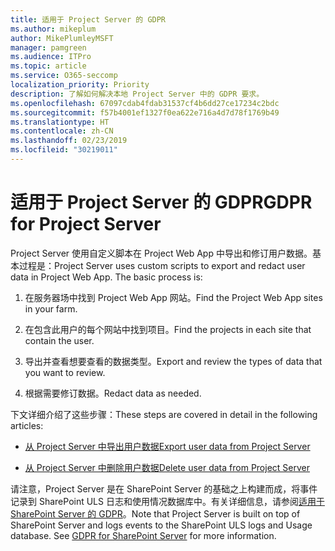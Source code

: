 ```yaml
---
title: 适用于 Project Server 的 GDPR
ms.author: mikeplum
author: MikePlumleyMSFT
manager: pamgreen
ms.audience: ITPro
ms.topic: article
ms.service: O365-seccomp
localization_priority: Priority
description: 了解如何解决本地 Project Server 中的 GDPR 要求。
ms.openlocfilehash: 67097cdab4fdab31537cf4b6dd27ce17234c2bdc
ms.sourcegitcommit: f57b4001ef1327f0ea622e716a4d7d78f1769b49
ms.translationtype: HT
ms.contentlocale: zh-CN
ms.lasthandoff: 02/23/2019
ms.locfileid: "30219011"
---
```

# <a name="gdpr-for-project-server"></a><span data-ttu-id="17d3a-103">适用于 Project Server 的 GDPR</span><span class="sxs-lookup"><span data-stu-id="17d3a-103">GDPR for Project Server</span></span>

<span data-ttu-id="17d3a-p101">Project Server 使用自定义脚本在 Project Web App 中导出和修订用户数据。基本过程是：</span><span class="sxs-lookup"><span data-stu-id="17d3a-p101">Project Server uses custom scripts to export and redact user data in Project Web App. The basic process is:</span></span>

1.  <span data-ttu-id="17d3a-106">在服务器场中找到 Project Web App 网站。</span><span class="sxs-lookup"><span data-stu-id="17d3a-106">Find the Project Web App sites in your farm.</span></span>

2.  <span data-ttu-id="17d3a-107">在包含此用户的每个网站中找到项目。</span><span class="sxs-lookup"><span data-stu-id="17d3a-107">Find the projects in each site that contain the user.</span></span>

3.  <span data-ttu-id="17d3a-108">导出并查看想要查看的数据类型。</span><span class="sxs-lookup"><span data-stu-id="17d3a-108">Export and review the types of data that you want to review.</span></span>

4.  <span data-ttu-id="17d3a-109">根据需要修订数据。</span><span class="sxs-lookup"><span data-stu-id="17d3a-109">Redact data as needed.</span></span>

<span data-ttu-id="17d3a-110">下文详细介绍了这些步骤：</span><span class="sxs-lookup"><span data-stu-id="17d3a-110">These steps are covered in detail in the following articles:</span></span>

- [<span data-ttu-id="17d3a-111">从 Project Server 中导出用户数据</span><span class="sxs-lookup"><span data-stu-id="17d3a-111">Export user data from Project Server</span></span>](/Project/export-user-data-from-project-server?toc=/Office365/Enterprise/toc.json)

- [<span data-ttu-id="17d3a-112">从 Project Server 中删除用户数据</span><span class="sxs-lookup"><span data-stu-id="17d3a-112">Delete user data from Project Server</span></span>](/Project/delete-user-data-from-project-server?toc=/Office365/Enterprise/toc.json)


<span data-ttu-id="17d3a-p102">请注意，Project Server 是在 SharePoint Server 的基础之上构建而成，将事件记录到 SharePoint ULS 日志和使用情况数据库中。有关详细信息，请参阅[适用于 SharePoint Server 的 GDPR](gdpr-for-sharepoint-server.md)。</span><span class="sxs-lookup"><span data-stu-id="17d3a-p102">Note that Project Server is built on top of SharePoint Server and logs events to the SharePoint ULS logs and Usage database. See [GDPR for SharePoint Server](gdpr-for-sharepoint-server.md) for more information.</span></span>
